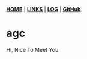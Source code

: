 [**HOME**][1] | [**LINKS**][2] | [**LOG**][3] | [**GitHub**][4]

# agc

Hi, Nice To Meet You

[1]:https://aaaa-qw.github.io/first/
[2]:https://aaaa-qw.github.io/first/links.md
[3]:https://aaaa-qw.github.io/first/TXT/coba.txt
[4]:https://github.com/aaaa-qw/first
